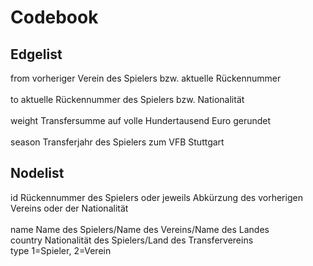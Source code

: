 # Codebook						
## Edgelist						
from	vorheriger Verein des Spielers bzw. aktuelle Rückennummer  <br>					
to	aktuelle Rückennummer des Spielers bzw. Nationalität			<br>		
weight	Transfersumme auf volle Hundertausend Euro gerundet	 <br>				
season	Transferjahr des Spielers zum VFB Stuttgart			<br>		
						
## Nodelist						
id	Rückennummer des Spielers oder jeweils Abkürzung des vorherigen Vereins oder der Nationalität			<br>		
name	Name des Spielers/Name des Vereins/Name des Landes					<br>
country	Nationalität des Spielers/Land des Transfervereins					<br>
type	1=Spieler, 2=Verein					
